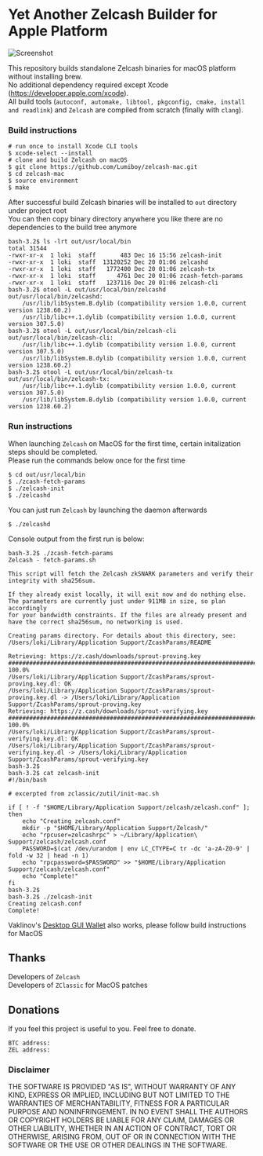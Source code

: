 # Yet Another Zelcash Builder for Apple Platform

![Screenshot](https://github.com/kozyilmaz/zelcash-apple/raw/master/docs/zelcash-apple.png "Zelcash on Mac OS")

This repository builds standalone Zelcash binaries for macOS platform without installing brew.  
No additional dependency required except Xcode (https://developer.apple.com/xcode).  
All build tools (`autoconf, automake, libtool, pkgconfig, cmake, install and readlink`) and `Zelcash` are compiled from scratch (finally with `clang`).  


### Build instructions
```shell
# run once to install Xcode CLI tools
$ xcode-select --install
# clone and build Zelcash on macOS
$ git clone https://github.com/Lumiboy/zelcash-mac.git
$ cd zelcash-mac
$ source environment
$ make
```

After successful build Zelcash binaries will be installed to `out` directory under project root  
You can then copy binary directory anywhere you like there are no dependencies to the build tree anymore  
```shell
bash-3.2$ ls -lrt out/usr/local/bin
total 31544
-rwxr-xr-x  1 loki  staff       483 Dec 16 15:56 zelcash-init
-rwxr-xr-x  1 loki  staff  13120252 Dec 20 01:06 zelcashd
-rwxr-xr-x  1 loki  staff   1772400 Dec 20 01:06 zelcash-tx
-rwxr-xr-x  1 loki  staff      4761 Dec 20 01:06 zcash-fetch-params
-rwxr-xr-x  1 loki  staff   1237116 Dec 20 01:06 zelcash-cli
bash-3.2$ otool -L out/usr/local/bin/zelcashd
out/usr/local/bin/zelcashd:
    /usr/lib/libSystem.B.dylib (compatibility version 1.0.0, current version 1238.60.2)
    /usr/lib/libc++.1.dylib (compatibility version 1.0.0, current version 307.5.0)
bash-3.2$ otool -L out/usr/local/bin/zelcash-cli 
out/usr/local/bin/zelcash-cli:
    /usr/lib/libc++.1.dylib (compatibility version 1.0.0, current version 307.5.0)
    /usr/lib/libSystem.B.dylib (compatibility version 1.0.0, current version 1238.60.2)
bash-3.2$ otool -L out/usr/local/bin/zelcash-tx
out/usr/local/bin/zelcash-tx:
    /usr/lib/libc++.1.dylib (compatibility version 1.0.0, current version 307.5.0)
    /usr/lib/libSystem.B.dylib (compatibility version 1.0.0, current version 1238.60.2)
```

### Run instructions

When launching `Zelcash` on MacOS for the first time, certain initalization steps should be completed.  
Please run the commands below once for the first time  

```shell
$ cd out/usr/local/bin
$ ./zcash-fetch-params
$ ./zelcash-init
$ ./zelcashd
```

You can just run `Zelcash` by launching the daemon afterwards  

`$ ./zelcashd`  

Console output from the first run is below:
```shell
bash-3.2$ ./zcash-fetch-params
Zelcash - fetch-params.sh

This script will fetch the Zelcash zkSNARK parameters and verify their
integrity with sha256sum.

If they already exist locally, it will exit now and do nothing else.
The parameters are currently just under 911MB in size, so plan accordingly
for your bandwidth constraints. If the files are already present and
have the correct sha256sum, no networking is used.

Creating params directory. For details about this directory, see:
/Users/loki/Library/Application Support/ZcashParams/README

Retrieving: https://z.cash/downloads/sprout-proving.key
######################################################################## 100.0%
/Users/loki/Library/Application Support/ZcashParams/sprout-proving.key.dl: OK
/Users/loki/Library/Application Support/ZcashParams/sprout-proving.key.dl -> /Users/loki/Library/Application Support/ZcashParams/sprout-proving.key
Retrieving: https://z.cash/downloads/sprout-verifying.key
######################################################################## 100.0%
/Users/loki/Library/Application Support/ZcashParams/sprout-verifying.key.dl: OK
/Users/loki/Library/Application Support/ZcashParams/sprout-verifying.key.dl -> /Users/loki/Library/Application Support/ZcashParams/sprout-verifying.key
bash-3.2$ 
bash-3.2$ cat zelcash-init 
#!/bin/bash

# excerpted from zclassic/zutil/init-mac.sh

if [ ! -f "$HOME/Library/Application Support/zelcash/zelcash.conf" ]; then
    echo "Creating zelcash.conf"
    mkdir -p "$HOME/Library/Application Support/Zelcash/"
    echo "rpcuser=zelcashrpc" > ~/Library/Application\ Support/zelcash/zelcash.conf
    PASSWORD=$(cat /dev/urandom | env LC_CTYPE=C tr -dc 'a-zA-Z0-9' | fold -w 32 | head -n 1)
    echo "rpcpassword=$PASSWORD" >> "$HOME/Library/Application Support/zelcash/zelcash.conf"
    echo "Complete!"
fi
bash-3.2$ 
bash-3.2$ ./zelcash-init 
Creating zelcash.conf
Complete!
```

Vaklinov's [Desktop GUI Wallet](https://github.com/vaklinov/zelcash-swing-wallet-ui) also works, please follow build instructions for MacOS


## Thanks
Developers of `Zelcash`  
Developers of `ZClassic` for MacOS patches

## Donations
If you feel this project is useful to you. Feel free to donate.

    BTC address: 
    ZEL address: 


### Disclaimer

THE SOFTWARE IS PROVIDED "AS IS", WITHOUT WARRANTY OF ANY KIND, EXPRESS OR
IMPLIED, INCLUDING BUT NOT LIMITED TO THE WARRANTIES OF MERCHANTABILITY,
FITNESS FOR A PARTICULAR PURPOSE AND NONINFRINGEMENT. IN NO EVENT SHALL THE
AUTHORS OR COPYRIGHT HOLDERS BE LIABLE FOR ANY CLAIM, DAMAGES OR OTHER
LIABILITY, WHETHER IN AN ACTION OF CONTRACT, TORT OR OTHERWISE, ARISING FROM,
OUT OF OR IN CONNECTION WITH THE SOFTWARE OR THE USE OR OTHER DEALINGS IN THE
SOFTWARE.

